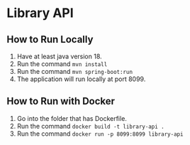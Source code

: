 # Library API

## How to Run Locally
1. Have at least java version 18.
2. Run the command ``mvn install``
3. Run the command ``mvn spring-boot:run``
4. The application will run locally at port 8099.

## How to Run with Docker
1. Go into the folder that has Dockerfile.
2. Run the command ``docker build -t library-api .``
3. Run the command `docker run -p 8099:8099 library-api`